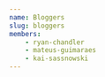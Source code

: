 ```yaml
---
name: Bloggers
slug: bloggers
members:
    - ryan-chandler
    - mateus-guimaraes
    - kai-sassnowski
---
```

